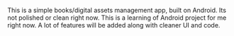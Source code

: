  This is a simple books/digital assets management app, built on Android.
 Its not polished or clean right now. This is a learning of Android project for me right now.
 A lot of features will be added along with cleaner UI and code. 
 
